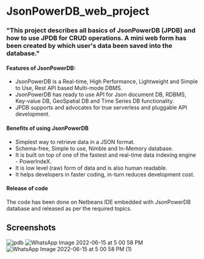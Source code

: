 # JsonPowerDB_web_project

### "This project describes all basics of JsonPowerDB (JPDB) and how to use JPDB for CRUD operations. A mini web form has been created by which user's data been saved into the database."

#### Features of JsonPowerDB:
- JsonPowerDB is a Real-time, High Performance, Lightweight and Simple to Use, Rest API based Multi-mode DBMS. 
- JsonPowerDB has ready to use API for Json document DB, RDBMS, Key-value DB, GeoSpatial DB and Time Series DB functionality. 
- JPDB supports and advocates for true serverless and pluggable API development.

#### Benefits of using JsonPowerDB
- Simplest way to retrieve data in a JSON format.
- Schema-free, Simple to use, Nimble and In-Memory database.
- It is built on top of one of the fastest and real-time data indexing engine - PowerIndeX.
- It is low level (raw) form of data and is also human readable.
- It helps developers in faster coding, in-turn reduces development cost.

#### Release of code
The code has been done on Netbeans IDE embedded with JsonPowerDB database and released as per the required topics.

## Screenshots
![jpdb ](https://user-images.githubusercontent.com/43406934/173818182-7e186915-c832-4ef2-914e-18830fa22438.png)
![WhatsApp Image 2022-06-15 at 5 00 58 PM](https://user-images.githubusercontent.com/43406934/173818261-e8d4d9e4-75e2-4fc2-a99d-a45f63ae0855.jpeg)
![WhatsApp Image 2022-06-15 at 5 00 58 PM (1)](https://user-images.githubusercontent.com/43406934/173818266-88fc5997-4bce-4b72-b822-92b9606c814d.jpeg)




